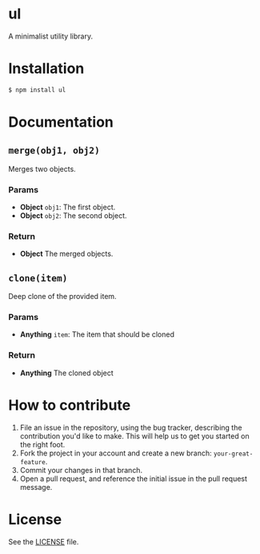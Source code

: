 ul
==
A minimalist utility library.

# Installation
```sh
$ npm install ul
```

# Documentation
## `merge(obj1, obj2)`
Merges two objects.

### Params
- **Object** `obj1`: The first object.
- **Object** `obj2`: The second object.

### Return
- **Object** The merged objects.

## `clone(item)`
Deep clone of the provided item.

### Params
- **Anything** `item`: The item that should be cloned

### Return
- **Anything** The cloned object

# How to contribute
1. File an issue in the repository, using the bug tracker, describing the
   contribution you'd like to make. This will help us to get you started on the
   right foot.
2. Fork the project in your account and create a new branch:
   `your-great-feature`.
3. Commit your changes in that branch.
4. Open a pull request, and reference the initial issue in the pull request
   message.

# License
See the [LICENSE](./LICENSE) file.
